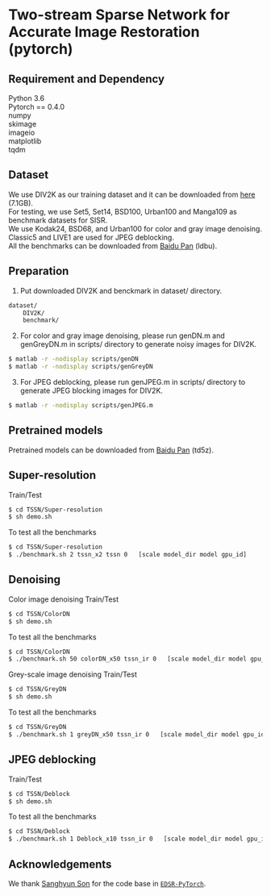 # Two-stream Sparse Network for Accurate Image Restoration (pytorch)

## Requirement and Dependency
Python 3.6  
Pytorch == 0.4.0  
numpy  
skimage  
imageio  
matplotlib  
tqdm  

## Dataset
We use DIV2K as our training dataset and it can be downloaded from [here](https://cv.snu.ac.kr/research/EDSR/DIV2K.tar) (7.1GB).  
For testing, we use Set5, Set14, BSD100, Urban100 and Manga109 as benchmark datasets for SISR.  
We use Kodak24, BSD68, and Urban100 for color and gray image denoising.  
Classic5 and LIVE1 are used for JPEG deblocking.  
All the benchmarks can be downloaded from [Baidu Pan](https://pan.baidu.com/s/12gZqnhvaqqTzj9hEMhAcKQ) (ldbu).

## Preparation
1. Put downloaded DIV2K and benckmark in dataset/ directory.  
```sh
dataset/
	DIV2K/
	benchmark/
```
2. For color and gray image denoising, please run genDN.m and genGreyDN.m in scripts/ directory to generate noisy images for DIV2K.	  
```	sh
$ matlab -r -nodisplay scripts/genDN
$ matlab -r -nodisplay scripts/genGreyDN
```
3. For JPEG deblocking, please run genJPEG.m in scripts/ directory to generate JPEG blocking images for DIV2K.   
```sh
$ matlab -r -nodisplay scripts/genJPEG.m
```

## Pretrained models
Pretrained models can be downloaded from [Baidu Pan](https://pan.baidu.com/s/1G2N_PVgOi0vTgTN5MFQujQ) (td5z).

## Super-resolution
Train/Test
```sh
$ cd TSSN/Super-resolution
$ sh demo.sh
```
To test all the benchmarks
```sh
$ cd TSSN/Super-resolution
$ ./benchmark.sh 2 tssn_x2 tssn 0   [scale model_dir model gpu_id]
```
## Denoising
Color image denoising Train/Test
```sh
$ cd TSSN/ColorDN
$ sh demo.sh
```
To test all the benchmarks
```sh
$ cd TSSN/ColorDN
$ ./benchmark.sh 50 colorDN_x50 tssn_ir 0   [scale model_dir model gpu_id]
```
Grey-scale image denoising Train/Test
```sh
$ cd TSSN/GreyDN
$ sh demo.sh
```
To test all the benchmarks
```sh
$ cd TSSN/GreyDN
$ ./benchmark.sh 1 greyDN_x50 tssn_ir 0   [scale model_dir model gpu_id]
```
## JPEG deblocking
Train/Test
```sh
$ cd TSSN/Deblock
$ sh demo.sh
```
To test all the benchmarks
```sh
$ cd TSSN/Deblock
$ ./benchmark.sh 1 Deblock_x10 tssn_ir 0   [scale model_dir model gpu_id]
```
## Acknowledgements
We thank [Sanghyun Son](https://github.com/thstkdgus35) for the code base in [`EDSR-PyTorch`](https://github.com/thstkdgus35/EDSR-PyTorch).


